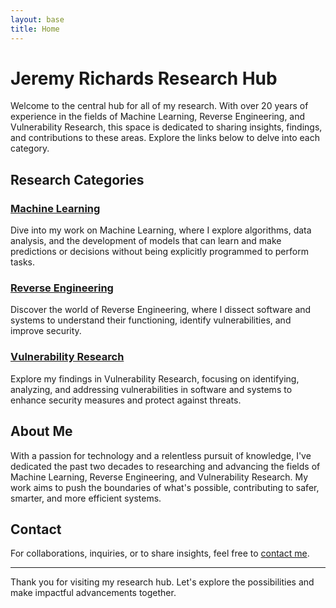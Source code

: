 ```yaml
---
layout: base
title: Home
---
```


# Jeremy Richards Research Hub

Welcome to the central hub for all of my research. With over 20 years of experience in the fields of Machine Learning, Reverse Engineering, and Vulnerability Research, this space is dedicated to sharing insights, findings, and contributions to these areas. Explore the links below to delve into each category.

## Research Categories

### [Machine Learning](https://research.richards.ai/machine-learning.html)

Dive into my work on Machine Learning, where I explore algorithms, data analysis, and the development of models that can learn and make predictions or decisions without being explicitly programmed to perform tasks. 

### [Reverse Engineering](https://research.richards.ai/reverse-engineering-malware.html)

Discover the world of Reverse Engineering, where I dissect software and systems to understand their functioning, identify vulnerabilities, and improve security. 

### [Vulnerability Research](https://research.richards.ai/vulnerability-research.html)

Explore my findings in Vulnerability Research, focusing on identifying, analyzing, and addressing vulnerabilities in software and systems to enhance security measures and protect against threats.

## About Me

With a passion for technology and a relentless pursuit of knowledge, I've dedicated the past two decades to researching and advancing the fields of Machine Learning, Reverse Engineering, and Vulnerability Research. My work aims to push the boundaries of what's possible, contributing to safer, smarter, and more efficient systems.

## Contact

For collaborations, inquiries, or to share insights, feel free to [contact me](mailto:jeremy@richards.ai).

---

Thank you for visiting my research hub. Let's explore the possibilities and make impactful advancements together.

